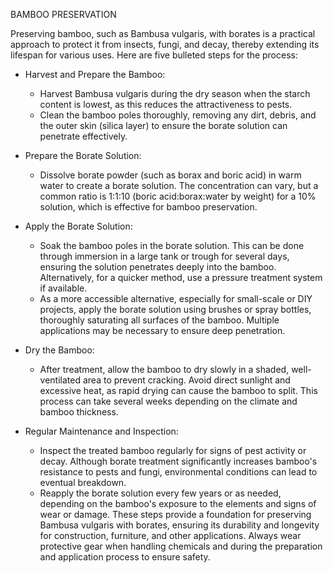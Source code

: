 BAMBOO PRESERVATION

Preserving bamboo, such as Bambusa vulgaris, with borates is a practical approach to protect it from insects, fungi, and decay, thereby extending its lifespan for various uses. Here are five bulleted steps for the process:

- Harvest and Prepare the Bamboo:

  - Harvest Bambusa vulgaris during the dry season when the starch content is lowest, as this reduces the attractiveness to pests.
  - Clean the bamboo poles thoroughly, removing any dirt, debris, and the outer skin (silica layer) to ensure the borate solution can penetrate effectively.
- Prepare the Borate Solution:

  - Dissolve borate powder (such as borax and boric acid) in warm water to create a borate solution. The concentration can vary, but a common ratio is 1:1:10 (boric acid:borax:water by weight) for a 10% solution, which is effective for bamboo preservation.
- Apply the Borate Solution:

  - Soak the bamboo poles in the borate solution. This can be done through immersion in a large tank or trough for several days, ensuring the solution penetrates deeply into the bamboo. Alternatively, for a quicker method, use a pressure treatment system if available.
  - As a more accessible alternative, especially for small-scale or DIY projects, apply the borate solution using brushes or spray bottles, thoroughly saturating all surfaces of the bamboo. Multiple applications may be necessary to ensure deep penetration.
- Dry the Bamboo:

  - After treatment, allow the bamboo to dry slowly in a shaded, well-ventilated area to prevent cracking. Avoid direct sunlight and excessive heat, as rapid drying can cause the bamboo to split. This process can take several weeks depending on the climate and bamboo thickness.
- Regular Maintenance and Inspection:

  - Inspect the treated bamboo regularly for signs of pest activity or decay. Although borate treatment significantly increases bamboo's resistance to pests and fungi, environmental conditions can lead to eventual breakdown.
  - Reapply the borate solution every few years or as needed, depending on the bamboo's exposure to the elements and signs of wear or damage.
These steps provide a foundation for preserving Bambusa vulgaris with borates, ensuring its durability and longevity for construction, furniture, and other applications. Always wear protective gear when handling chemicals and during the preparation and application process to ensure safety.







